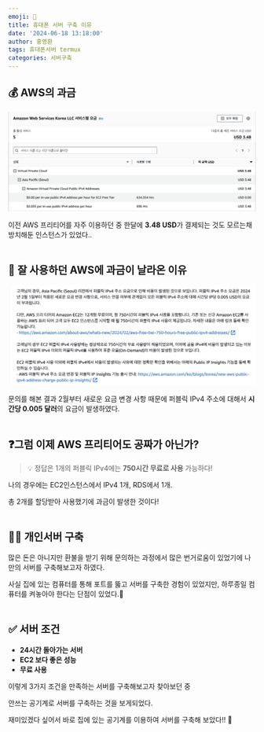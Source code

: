 ```yaml
---
emoji: 📱
title: 휴대폰 서버 구축 이유
date: '2024-06-18 13:18:00'
author: 홍영환
tags: 휴대폰서버 termux 
categories: 서버구축
---
```


## 💰 AWS의 과금

![image2.png](image2.png)

이전 AWS 프리티어를 자주 이용하던 중 한달에 **3.48 USD**가 결제되는 것도 모르는채 방치해둔 인스턴스가 있었다..
<br/>
<br/>

## 🤔 잘 사용하던 AWS에 과금이 날라온 이유

![image1.png](image1.png)

문의를 해본 결과 2월부터 새로운 요금 변경 사항 때문에 퍼블릭 IPv4 주소에 대해서 **시간당 0.005 달러**의 요금이 발생하였다.
<br/>
<br/>

## ❓그럼 이제 AWS 프리티어도 공짜가 아닌가?


>💡 정답은 1개의 퍼블릭 IPv4에는 **750시간 무료로 사용** 가능하다!


나의 경우에는 EC2인스턴스에서 IPv4 1개, RDS에서 1개.

총 2개를 할당받아 사용했기에 과금이 발생한 것이다! <br/> <br/>


## 🧑‍💻 개인서버 구축

많은 돈은 아니지만 환불을 받기 위해 문의하는 과정에서 많은 번거로움이 있었기에 나만의 서버를 구축해보고자 하였다. 

사실 집에 있는 컴퓨터를 통해 포트를 뚫고 서버를 구축한 경험이 있었지만, 하루종일 컴퓨터를 켜놓아야 한다는 단점이 있었다.🥲
<br/>
<br/>

## ✅ 서버 조건

- **24시간 돌아가는 서버**
- **EC2 보다 좋은 성능**
- **무료 사용**

이렇게 3가지 조건을 만족하는 서버를 구축해보고자 찾아보던 중 

안쓰는 공기계로 서버를 구축하는 것을 보게되었다.

재미있겠다 싶어서 바로 집에 있는 공기계를 이용하여 서버를 구축해 보았다!! 🥳

```toc

```
